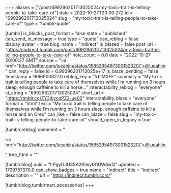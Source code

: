 +++
aliases = ["/post/699296201713025024/my-toxic-trait-is-telling-people-to-take-care-of"]
date = 2022-10-27T20:00:27Z
id = "699296201713025024"
slug = "my-toxic-trait-is-telling-people-to-take-care-of"
type = "tumblr-quote"

[tumblr]
is_blocks_post_format = false
state = "published"
can_send_in_message = true
type = "quote"
can_reblog = false
display_avatar = true
blog_name = "indirect"
is_blazed = false
post_url = "https://indirect.tumblr.com/post/699296201713025024/my-toxic-trait-is-telling-people-to-take-care-of"
note_count = 0.0
date = "2022-10-27 20:00:27 GMT"
source = "<a href=\"http://twitter.com/lucahjin/status/1585295497300152320\">@lucahjin</a>"
can_reply = false
id = 6.99296201713025e+17
is_blaze_pending = false
timestamp = 1666900827.0
reblog_key = "frblMXFF"
summary = "My toxic trait is telling people to take care of themselves while I’m running on 3 hours sleep, enough caffeine to kill a horse..."
interactability_reblog = "everyone"
id_string = "699296201713025024"
short_url = "https://tmblr.co/ZY3jbycqPZ2-ue00"
interactability_blaze = "everyone"
format = "html"
text = "My toxic trait is telling people to take care of themselves while I&rsquo;m running on 3 hours sleep, enough caffeine to kill a horse and an Oreo"
can_like = false
can_blaze = false
slug = "my-toxic-trait-is-telling-people-to-take-care-of"
should_open_in_legacy = true

[tumblr.reblog]
comment = "<p><a href=\"http://twitter.com/lucahjin/status/1585295497300152320\">@lucahjin</a></p>"
tree_html = ""

[tumblr.blog]
uuid = "t:PgyUJU3SA2Klwyt81UWAwQ"
updated = 1739757070.0
can_show_badges = true
name = "indirect"
title = "indirect"
description = ""
url = "https://indirect.tumblr.com/"

[tumblr.blog.tumblrmart_accessories]
+++

